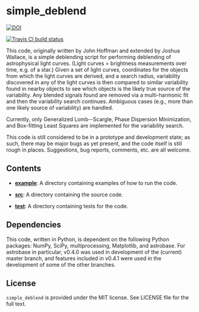 # simple_deblend



[![DOI](https://zenodo.org/badge/192551348.svg)](https://zenodo.org/badge/latestdoi/192551348)

[![Travis CI build status](https://travis-ci.org/johnh2o2/simple_deblend.svg?branch=master)](https://travis-ci.org/johnh2o2/simple_deblend)

This code, originally written by John Hoffman and extended by Joshua
Wallace, is a simple deblending script for performing deblending of
astrophysical light curves.  (Light curves = brightness measurements
over time, e.g. of a star.)  Given a set of light curves,
coordinates for the objects from which the light curves are derived,
and a search radius, variability discovered in any of the light curves
is then compared to similar variability found in nearby objects to see
which objects is the likely true source of the variability.  Any
blended signals found are removed via a multi-harmonic fit and then
the variability search continues.  Ambiguous cases (e.g., more than
one likely source of variability) are handled.

Currently, only Generalized Lomb--Scargle, Phase Dispersion Minimization, and 
Box-fitting Least Squares are implemented for the variability search.

This code is still considered to be in a prototype and development state; 
as such, there may be major bugs as yet present, and the code itself is
still rough in places.  Suggestions, bug reports, comments, etc. are all 
welcome.

## Contents

- **[example](https://github.com/johnh2o2/simple_deblend/tree/master/example)**:
  A directory containing examples of how to run the code.

- **[src](https://github.com/johnh2o2/simple_deblend/tree/master/src)**: 
  A directory containing the source code.

- **[test](https://github.com/johnh2o2/simple_deblend/tree/master/test)**:
  A directory containing tests for the code.

## Dependencies

This code, written in Python, is dependent on the following Python packages: 
NumPy, SciPy, multiprocessing, Matplotlib, and astrobase.  For astrobase in 
particular, v0.4.0 was used in development of the (current) master branch,
and features included in v0.4.1 were used in the development of some of
the other branches.


## License

`simple_deblend` is provided under the MIT license.  See LICENSE file for the 
full text.
